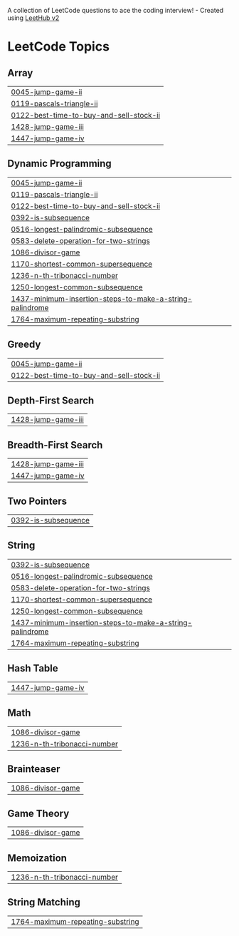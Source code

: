 A collection of LeetCode questions to ace the coding interview! - Created using [LeetHub v2](https://github.com/arunbhardwaj/LeetHub-2.0)
<!---LeetCode Topics Start-->
# LeetCode Topics
## Array
|  |
| ------- |
| [0045-jump-game-ii](https://github.com/pratham534/LeetCodeSubs/tree/master/0045-jump-game-ii) |
| [0119-pascals-triangle-ii](https://github.com/pratham534/LeetCodeSubs/tree/master/0119-pascals-triangle-ii) |
| [0122-best-time-to-buy-and-sell-stock-ii](https://github.com/pratham534/LeetCodeSubs/tree/master/0122-best-time-to-buy-and-sell-stock-ii) |
| [1428-jump-game-iii](https://github.com/pratham534/LeetCodeSubs/tree/master/1428-jump-game-iii) |
| [1447-jump-game-iv](https://github.com/pratham534/LeetCodeSubs/tree/master/1447-jump-game-iv) |
## Dynamic Programming
|  |
| ------- |
| [0045-jump-game-ii](https://github.com/pratham534/LeetCodeSubs/tree/master/0045-jump-game-ii) |
| [0119-pascals-triangle-ii](https://github.com/pratham534/LeetCodeSubs/tree/master/0119-pascals-triangle-ii) |
| [0122-best-time-to-buy-and-sell-stock-ii](https://github.com/pratham534/LeetCodeSubs/tree/master/0122-best-time-to-buy-and-sell-stock-ii) |
| [0392-is-subsequence](https://github.com/pratham534/LeetCodeSubs/tree/master/0392-is-subsequence) |
| [0516-longest-palindromic-subsequence](https://github.com/pratham534/LeetCodeSubs/tree/master/0516-longest-palindromic-subsequence) |
| [0583-delete-operation-for-two-strings](https://github.com/pratham534/LeetCodeSubs/tree/master/0583-delete-operation-for-two-strings) |
| [1086-divisor-game](https://github.com/pratham534/LeetCodeSubs/tree/master/1086-divisor-game) |
| [1170-shortest-common-supersequence](https://github.com/pratham534/LeetCodeSubs/tree/master/1170-shortest-common-supersequence) |
| [1236-n-th-tribonacci-number](https://github.com/pratham534/LeetCodeSubs/tree/master/1236-n-th-tribonacci-number) |
| [1250-longest-common-subsequence](https://github.com/pratham534/LeetCodeSubs/tree/master/1250-longest-common-subsequence) |
| [1437-minimum-insertion-steps-to-make-a-string-palindrome](https://github.com/pratham534/LeetCodeSubs/tree/master/1437-minimum-insertion-steps-to-make-a-string-palindrome) |
| [1764-maximum-repeating-substring](https://github.com/pratham534/LeetCodeSubs/tree/master/1764-maximum-repeating-substring) |
## Greedy
|  |
| ------- |
| [0045-jump-game-ii](https://github.com/pratham534/LeetCodeSubs/tree/master/0045-jump-game-ii) |
| [0122-best-time-to-buy-and-sell-stock-ii](https://github.com/pratham534/LeetCodeSubs/tree/master/0122-best-time-to-buy-and-sell-stock-ii) |
## Depth-First Search
|  |
| ------- |
| [1428-jump-game-iii](https://github.com/pratham534/LeetCodeSubs/tree/master/1428-jump-game-iii) |
## Breadth-First Search
|  |
| ------- |
| [1428-jump-game-iii](https://github.com/pratham534/LeetCodeSubs/tree/master/1428-jump-game-iii) |
| [1447-jump-game-iv](https://github.com/pratham534/LeetCodeSubs/tree/master/1447-jump-game-iv) |
## Two Pointers
|  |
| ------- |
| [0392-is-subsequence](https://github.com/pratham534/LeetCodeSubs/tree/master/0392-is-subsequence) |
## String
|  |
| ------- |
| [0392-is-subsequence](https://github.com/pratham534/LeetCodeSubs/tree/master/0392-is-subsequence) |
| [0516-longest-palindromic-subsequence](https://github.com/pratham534/LeetCodeSubs/tree/master/0516-longest-palindromic-subsequence) |
| [0583-delete-operation-for-two-strings](https://github.com/pratham534/LeetCodeSubs/tree/master/0583-delete-operation-for-two-strings) |
| [1170-shortest-common-supersequence](https://github.com/pratham534/LeetCodeSubs/tree/master/1170-shortest-common-supersequence) |
| [1250-longest-common-subsequence](https://github.com/pratham534/LeetCodeSubs/tree/master/1250-longest-common-subsequence) |
| [1437-minimum-insertion-steps-to-make-a-string-palindrome](https://github.com/pratham534/LeetCodeSubs/tree/master/1437-minimum-insertion-steps-to-make-a-string-palindrome) |
| [1764-maximum-repeating-substring](https://github.com/pratham534/LeetCodeSubs/tree/master/1764-maximum-repeating-substring) |
## Hash Table
|  |
| ------- |
| [1447-jump-game-iv](https://github.com/pratham534/LeetCodeSubs/tree/master/1447-jump-game-iv) |
## Math
|  |
| ------- |
| [1086-divisor-game](https://github.com/pratham534/LeetCodeSubs/tree/master/1086-divisor-game) |
| [1236-n-th-tribonacci-number](https://github.com/pratham534/LeetCodeSubs/tree/master/1236-n-th-tribonacci-number) |
## Brainteaser
|  |
| ------- |
| [1086-divisor-game](https://github.com/pratham534/LeetCodeSubs/tree/master/1086-divisor-game) |
## Game Theory
|  |
| ------- |
| [1086-divisor-game](https://github.com/pratham534/LeetCodeSubs/tree/master/1086-divisor-game) |
## Memoization
|  |
| ------- |
| [1236-n-th-tribonacci-number](https://github.com/pratham534/LeetCodeSubs/tree/master/1236-n-th-tribonacci-number) |
## String Matching
|  |
| ------- |
| [1764-maximum-repeating-substring](https://github.com/pratham534/LeetCodeSubs/tree/master/1764-maximum-repeating-substring) |
<!---LeetCode Topics End-->